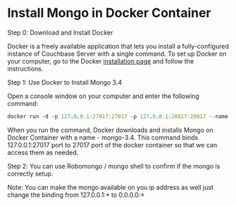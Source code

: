 # Install Mongo in Docker Container 

Step 0: Download and Install Docker

Docker is a freely available application that lets you install a fully-configured instance of Couchbase Server with a single command. To set up Docker on your computer, go to the Docker [installation page](https://www.docker.com/get-docker) and follow the instructions.

Step 1: Use Docker to Install Mongo 3.4

Open a console window on your computer and enter the following command:

```clojure
docker run -d -p 127.0.0.1:27017:27017 -p 127.0.0.1:28017:28017 --name mongo-3.4 mongo
```

When you run the command, Docker downloads and installs Mongo on Docker Container with a name - mongo-3.4. This command binds 127.0.0.1:27017 port to 27017 port of the docker container so that we can access them as needed.

Step 2: You can use Robomongo / mongo shell to confirm if the mongo is correctly setup.

Note: You can make the mongo available on you ip address as well just change the binding from 127.0.0.1:* to 0.0.0.0:*
